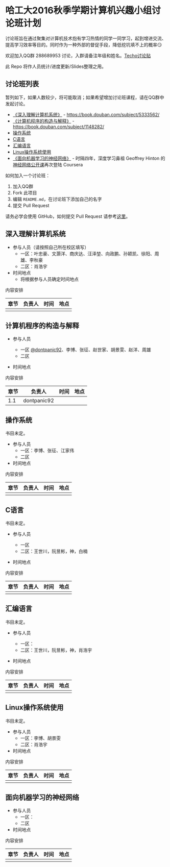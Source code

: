 # 哈工大2016秋季学期计算机兴趣小组讨论班计划

讨论班旨在通过聚集对计算机技术抱有学习热情的同学一同学习，起到增进交流、提高学习效率等目的。同时作为一种外部的督促手段，降低挖坑填不上的概率:smirk:

欢迎加入QQ群 288689953 讨论，入群请备注年级和姓名。[Techo讨论贴](https://techo.io/topic/121/)

此 Repo 将作人员统计/进度更新/Slides整理之用。

## 讨论班列表

暂列如下，如果人数较少，将可能取消；如果希望增加讨论班课程，请在QQ群中发起讨论。

- [《深入理解计算机系统》](#csapp) - https://book.douban.com/subject/5333562/
- [《计算机程序的构造与解释》](#sicp) - https://book.douban.com/subject/1148282/
- [操作系统](#operating-system)
- [C语言](#tcpl)
- [汇编语言](#assembly-lang)
- [Linux操作系统使用](#using-linux)
- [《面向机器学习的神经网络》](#deeplearning) - 时隔四年，深度学习鼻祖 Geoffrey Hinton 的[神经网络公开课](https://www.coursera.org/learn/neural-networks)再次登陆 Coursera

如何加入一个讨论班：

1. 加入QQ群
2. Fork 此项目
3. 编辑 `README.md`，在讨论班下添加自己的名字
4. 提交 Pull Request

请务必学会使用 GitHub，如何提交 Pull Request 请参考[这里](https://techo.io/topic/121/2016/3)。

<h2 id="csapp">深入理解计算机系统</h2>

- 参与人员（请按照自己所在校区填写）
  + 一区：叶忠豪、文灏洋、商庆达、汪泽堃、向政鹏、孙颖凯、徐阳、周雄、李秋豪
  + 二区：肖浩宇
- 时间地点
  + 将根据参与人员确定时间地点

内容安排

| 章节   | 负责人  | 时间   | 地点   |
| ---- | ---- | ---- | ---- |
|      |      |      |      |


<h2 id="sicp">计算机程序的构造与解释</h2>

- 参与人员
  + 一区 [@dontpanic92](https://github.com/dontpanic92)、李博、张征、赵世家、胡景雯、赵洋、周雄
  + 二区

- 时间地点

内容安排

| 章节   | 负责人         | 时间   | 地点   |
| ---- | ----------- | ---- | ---- |
| 1.1  | dontpanic92 |      |      |

<h2 id="operating-system">操作系统</h2>

书目未定。

- 参与人员
  + 一区：李博、张征、江家伟
  + 二区
- 时间地点

内容安排

| 章节   | 负责人  | 时间   | 地点   |
| ---- | ---- | ---- | ---- |
|      |      |      |      |

<h2 id="tcpl">C语言</h2>

书目未定。

- 参与人员
  + 一区
  + 二区：王世川，阮昱彬，神，白楠

- 时间地点

内容安排

| 章节   | 负责人  | 时间   | 地点   |
| ---- | ---- | ---- | ---- |
|      |      |      |      |

<h2 id="assembly-lang">汇编语言</h2>

书目未定。

- 参与人员
  + 一区：
  + 二区：王世川，阮昱彬，神，肖浩宇

- 时间地点

内容安排

| 章节   | 负责人  | 时间   | 地点   |
| ---- | ---- | ---- | ---- |
|      |      |      |      |

<h2 id="using-linux">Linux操作系统使用</h2>

书目未定。

- 参与人员
  + 一区：李博、胡景雯
  + 二区：肖浩宇
- 时间地点

内容安排

| 章节   | 负责人  | 时间   | 地点   |
| ---- | ---- | ---- | ---- |
|      |      |      |      |

<h2 id="deeplearning">面向机器学习的神经网络</h2>

- 参与人员
  + 一区：
  + 二区
- 时间地点

内容安排

| 章节   | 负责人  | 时间   | 地点   |
| ---- | ---- | ---- | ---- |
|      |      |      |      |
